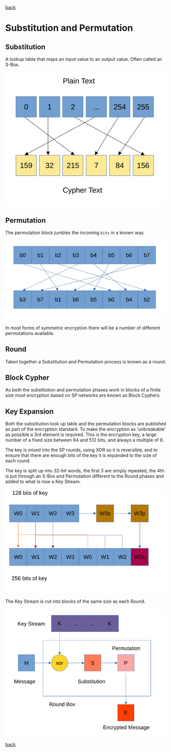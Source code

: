 [back](index.md)

# Substitution and Permutation

## Substitution

A lookup table that maps an input value to an output value. Often called an
S-Box.

![S Box](../images/sbox.png)

## Permutation

The permutation block jumbles the incoming `bits` in a known way.

![Permutation Block](../images/permutation.png)

In most forms of symmetric encryption there will be a number of different
permutations available.

## Round

Taken together a Substitution and Permutation process is known as a round.

## Block Cypher

As both the substitution and permutation phases work in blocks of a finite size
most encryption based on SP networks are known as Block Cyphers.

## Key Expansion

Both the substitution look up table and the permutation blocks are published as
part of the encryption standard.  To make the encryption as 'unbreakable' as
possible a 3rd element is required.  This is the encryption key, a large number
of a fixed size between 64 and 512 bits, and always a multiple of 8.

The key is mixed into the SP rounds, using XOR so it is reversible, and to
ensure that there are enough bits of the key it is expanded to the size of each
round.

The key is split up into 32-bit words, the first 3 are simply repeated, the 4th.
is put through an S-Box and Permutation different to the Round phases and added
to what is now a Key Stream.

![Key Expansion](../images/keyexp.png)


The Key Stream is cut into blocks of the same size as each Round.

![Round](../images/round.png)

[back](index.md)
